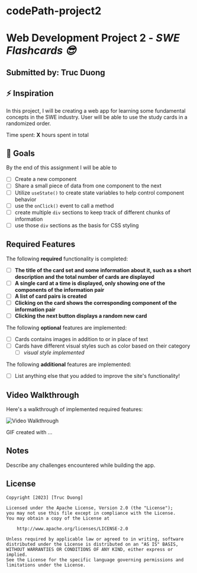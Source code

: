 # codePath-project2
# Web Development Project 2 - *SWE Flashcards 😎*

## Submitted by: **Truc Duong**

## ⚡️ Inspiration 
In this project, I will be creating a web app for learning some fundamental concepts in the SWE industry.
User will be able to use the study cards in a randomized order.

Time spent: **X** hours spent in total

## 🎯 Goals
By the end of this assignment I will be able to
- [ ] Create a new component
- [ ] Share a small piece of data from one component to the next
- [ ] Utilize `useState()` to create state variables to help control component behavior
- [ ] use the `onClick()` event to call a method
- [ ] create multiple `div` sections to keep track of different chunks of information
- [ ] use those `div` sections as the basis for CSS styling

## Required Features

The following **required** functionality is completed:

- [ ] **The title of the card set and some information about it, such as a short description and the total number of cards are displayed**
- [ ] **A single card at a time is displayed, only showing one of the components of the information pair**
- [ ] **A list of card pairs is created**
- [ ] **Clicking on the card shows the corresponding component of the information pair**
- [ ] **Clicking the next button displays a random new card**

The following **optional** features are implemented:

- [ ] Cards contains images in addition to or in place of text
- [ ] Cards have different visual styles such as color based on their category
  - [ ] *visual style implemented*

The following **additional** features are implemented:

* [ ] List anything else that you added to improve the site's functionality!

## Video Walkthrough

Here's a walkthrough of implemented required features:

<img src='http://i.imgur.com/link/to/your/gif/file.gif' title='Video Walkthrough' width='' alt='Video Walkthrough' />

<!-- Replace this with whatever GIF tool you used! -->
GIF created with ...  
<!-- Recommended tools:
[Kap](https://getkap.co/) for macOS
[ScreenToGif](https://www.screentogif.com/) for Windows
[peek](https://github.com/phw/peek) for Linux. -->

## Notes

Describe any challenges encountered while building the app.

## License

    Copyright [2023] [Truc Duong]

    Licensed under the Apache License, Version 2.0 (the "License");
    you may not use this file except in compliance with the License.
    You may obtain a copy of the License at

        http://www.apache.org/licenses/LICENSE-2.0

    Unless required by applicable law or agreed to in writing, software
    distributed under the License is distributed on an "AS IS" BASIS,
    WITHOUT WARRANTIES OR CONDITIONS OF ANY KIND, either express or implied.
    See the License for the specific language governing permissions and
    limitations under the License.
